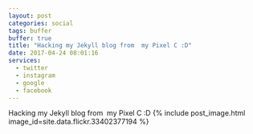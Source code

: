 ```yaml
---
layout: post
categories: social
tags: buffer
buffer: true
title: "Hacking my Jekyll blog from  my Pixel C :D"
date: 2017-04-24 08:01:16
services: 
  - twitter
  - instagram
  - google
  - facebook
---
```

Hacking my Jekyll blog from&nbsp;&nbsp;my Pixel C :D
{% include post_image.html image_id=site.data.flickr.33402377194 %}

